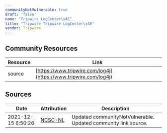 ```yaml
---
communityNotVulnerable: true
draft: 'false'
name: "Tripwire LogCenter\xAE"
title: "Tripwire Tripwire LogCenter\xAE"
vendor: Tripwire
---
```



## Community Resources
| Resource | Link |
| --- | --- |
| source | [https://www.tripwire.com/log4j](https://www.tripwire.com/log4j) |


## Sources
| Date | Attribution | Description |
| --- | --- | --- |
| 2021-12-15 6:50:26 | [NCSC-NL](https://github.com/NCSC-NL/log4shell/blob/main/software/README.md) | Updated communityNotVulnerable. Updated community link source.  |
